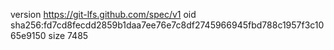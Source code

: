 version https://git-lfs.github.com/spec/v1
oid sha256:fd7cd8fecdd2859b1daa7ee76e7c8df2745966945fbd788c1957f3c1065e9150
size 7485
